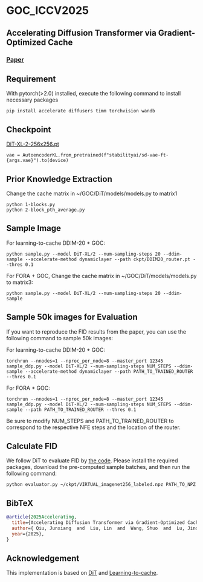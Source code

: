 # GOC_ICCV2025
## Accelerating Diffusion Transformer via Gradient-Optimized Cache


### [Paper](https://arxiv.org/abs/2503.05156)

## Requirement
With pytorch(>2.0) installed, execute the following command to install necessary packages
```
pip install accelerate diffusers timm torchvision wandb
```
## Checkpoint

[DiT-XL-2-256x256.pt](https://dl.fbaipublicfiles.com/DiT/models/DiT-XL-2-256x256.pt)

```
vae = AutoencoderKL.from_pretrained(f"stabilityai/sd-vae-ft-{args.vae}").to(device)
```

## Prior Knowledge Extraction
Change the cache matrix in ~/GOC/DiT/models/models.py to matrix1
```
python 1-blocks.py
python 2-block_pth_average.py
```

## Sample Image
For learning-to-cache DDIM-20 + GOC:
```
python sample.py --model DiT-XL/2 --num-sampling-steps 20 --ddim-sample --accelerate-method dynamiclayer --path ckpt/DDIM20_router.pt --thres 0.1
```

For FORA + GOC,
Change the cache matrix in ~/GOC/DiT/models/models.py to matrix3:
```
python sample.py --model DiT-XL/2 --num-sampling-steps 20 --ddim-sample 
```

## Sample 50k images for Evaluation
If you want to reproduce the FID results from the paper, you can use the following command to sample 50k images:

For learning-to-cache DDIM-20 + GOC:
```
torchrun --nnodes=1 --nproc_per_node=8 --master_port 12345 sample_ddp.py --model DiT-XL/2 --num-sampling-steps NUM_STEPS --ddim-sample --accelerate-method dynamiclayer --path PATH_TO_TRAINED_ROUTER --thres 0.1
```
For FORA + GOC:
```
torchrun --nnodes=1 --nproc_per_node=8 --master_port 12345 sample_ddp.py --model DiT-XL/2 --num-sampling-steps NUM_STEPS --ddim-sample --path PATH_TO_TRAINED_ROUTER --thres 0.1
```
Be sure to modify NUM_STEPS and PATH_TO_TRAINED_ROUTER to correspond to the respective NFE steps and the location of the router.

## Calculate FID
We follow DiT to evaluate FID by [the code](https://github.com/openai/guided-diffusion/tree/main/evaluations). Please install the required packages, download the pre-computed sample batches, and then run the following command:
```
python evaluator.py ~/ckpt/VIRTUAL_imagenet256_labeled.npz PATH_TO_NPZ
```

## BibTeX

```bibtex
@article{2025Accelerating,
  title={Accelerating Diffusion Transformer via Gradient-Optimized Cache},
  author={ Qiu, Junxiang  and  Liu, Lin  and  Wang, Shuo  and  Lu, Jinda  and  Chen, Kezhou  and  Hao, Yanbin },
  year={2025},
}
```

## Acknowledgement
This implementation is based on [DiT](https://github.com/facebookresearch/DiT) and [Learning-to-cache](https://github.com/horseee/learning-to-cache). 
